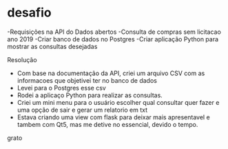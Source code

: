 # desafio 

-Requisições na API do Dados abertos
-Consulta de compras sem licitacao ano 2019 
-Criar banco de dados no Postgres
-Criar aplicação Python para mostrar as consultas desejadas

Resolução
- Com base na documentação da API, criei um arquivo CSV com as informacoes que objetivei ter no banco de dados
- Levei para o Postgres esse csv
- Rodei a aplicaço Python para realizar as consultas.
- Criei um mini menu para o usuário escolher qual consultar quer fazer e uma opção de sair e gerar um relatorio em txt 
- Estava criando uma view com flask para deixar mais apresentavel e tambem com Qt5, mas me detive no essencial, devido o tempo. 


grato



